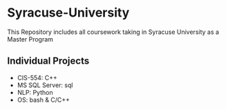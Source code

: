 # Syracuse-University
This Repository includes all coursework taking in Syracuse University as a Master Program

## Individual Projects
* CIS-554: C++
* MS SQL Server: sql
* NLP: Python
* OS: bash & C/C++

